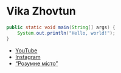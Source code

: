 # Vika Zhovtun
```java
public static void main(String[] args) {
	System.out.println("Hello, world!");
}
```
- [YouTube](https://www.youtube.com)
- [Instagram](https://www.instagram.com/)
- [“Розумне місто”](http://www.rozumnemisto.org/index/)
